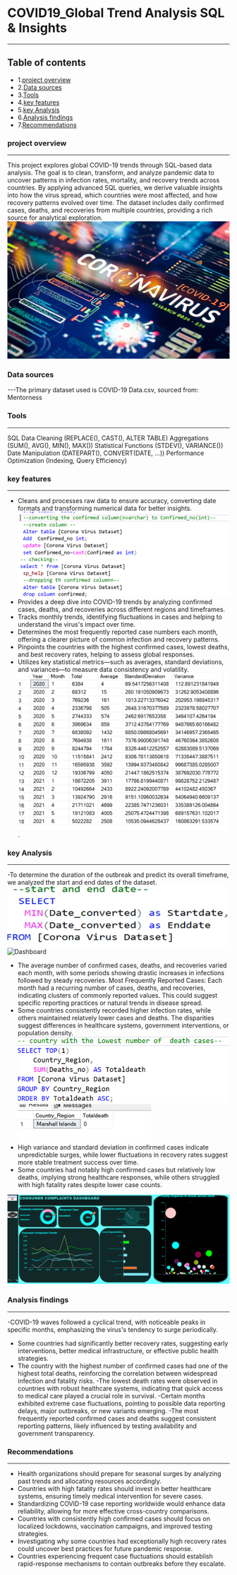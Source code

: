 #  COVID19_Global Trend Analysis SQL & Insights
---
## Table of contents 
- 1.[project overview](#project-overview)
- 2.[Data sources](#data-sources) 
- 3.[Tools](#tools)
- 4.[key features](#key-features)
- 5.[key Analysis](#key-analysis)
- 6.[Analysis findings](#analysis-findings)
- 7.[Recommendations](#recommendations)

### project overview
---
This project explores global COVID-19 trends through SQL-based data analysis. The goal is to clean, transform, and analyze pandemic data to uncover patterns in infection rates, mortality, and recovery trends across countries.
By applying advanced SQL queries, we derive valuable insights into how the virus spread, which countries were most affected, and how recovery patterns evolved over time. The dataset includes daily confirmed cases, deaths, and recoveries from multiple countries, providing a rich source for analytical exploration.
![Dashboard](https://github.com/FebeianBELLO/corona-virus-Dataset/blob/main/corona_virus%20image.png)


### Data sources 
---The primary dataset used is COVID-19 Data.csv, sourced from:
 Mentorness
### Tools
---
SQL
Data Cleaning (REPLACE(), CAST(), ALTER TABLE)
Aggregations (SUM(), AVG(), MIN(), MAX())
Statistical Functions (STDEV(), VARIANCE())
Date Manipulation (DATEPART(), CONVERT(DATE, …))
Performance Optimization (Indexing, Query Efficiency)
### key features
---
- Cleans and processes raw data to ensure accuracy, converting date formats and transforming numerical data for better insights.
 ![Dashboard](https://github.com/FebeianBELLO/corona-virus-Dataset/blob/main/conersion%20for%20confirmed%20.png)
- Provides a deep dive into COVID-19 trends by analyzing confirmed cases, deaths, and recoveries across different regions and timeframes.
- Tracks monthly trends, identifying fluctuations in cases and helping to understand the virus's impact over time.
- Determines the most frequently reported case numbers each month, offering a clearer picture of common infection and recovery patterns.
- Pinpoints the countries with the highest confirmed cases, lowest deaths, and best recovery rates, helping to assess global responses.
- Utilizes key statistical metrics—such as averages, standard deviations, and variances—to measure data consistency and volatility.
![Dashboard](https://github.com/FebeianBELLO/corona-virus-Dataset/blob/main/death%20avg%2Cstd.ans.png).
### key Analysis 
---
-To determine the duration of the outbreak and predict its overall timeframe, we analyzed the start and end dates of the dataset.
![Dashboard](https://github.com/FebeianBELLO/corona-virus-Dataset/blob/main/start%20and%20end%20date%20of%20cov.png)
![Dashboard](https://github.com/FebeianBELLO/corona-virus-Dataset/blob/main/start%20and%20end%20date%20of%20cov%20ans.png)
-  The average number of confirmed cases, deaths, and recoveries varied each month, with some periods showing drastic increases in infections followed by steady recoveries.
Most Frequently Reported Cases: Each month had a recurring number of cases, deaths, and recoveries, indicating clusters of commonly reported values. This could suggest specific reporting practices or natural trends in disease spread.
-  Some countries consistently recorded higher infection rates, while others maintained relatvely lower cases and deaths. The disparities suggest differences in healthcare systems, government interventions, or population density.
![Dashboard](https://github.com/FebeianBELLO/corona-virus-Dataset/blob/main/lowest%20for%20death.png)
![Dashboard](https://github.com/FebeianBELLO/corona-virus-Dataset/blob/main/lowest%20for%20death%20ans.png)
-  High variance and standard deviation in confirmed cases indicate unpredictable surges, while lower fluctuations in recovery rates suggest more stable treatment success over time.
- Some countries had notably high confirmed cases but relatively low deaths, implying strong healthcare responses, while others struggled with high fatality rates despite lower case counts.

![Dashboard](https://github.com/FebeianBELLO/Bank-of-America-Consumer-Complaints-Analysis/blob/main/consumer%20BOA.png)


### Analysis findings 
---
-COVID-19 waves followed a cyclical trend, with noticeable peaks in specific months, emphasizing the virus's tendency to surge periodically.
- Some countries had significantly better recovery rates, suggesting early interventions, better medical infrastructure, or effective public health strategies.
- The country with the highest number of confirmed cases had one of the highest total deaths, reinforcing the correlation between widespread infection and fatality risks.
-The lowest death rates were observed in countries with robust healthcare systems, indicating that quick access to medical care played a crucial role in survival.
-Certain months exhibited extreme case fluctuations, pointing to possible data reporting delays, major outbreaks, or new variants emerging.
-The most frequently reported confirmed cases and deaths suggest consistent reporting patterns, likely influenced by testing availability and government transparency.


### Recommendations
---
- Health organizations should prepare for seasonal surges by analyzing past trends and allocating resources accordingly.
- Countries with high fatality rates should invest in better healthcare systems, ensuring timely medical intervention for severe cases.
- Standardizing COVID-19 case reporting worldwide would enhance data reliability, allowing for more effective cross-country comparisons.
- Countries with consistently high confirmed cases should focus on localized lockdowns, vaccination campaigns, and improved testing strategies.
- Investigating why some countries had exceptionally high recovery rates could uncover best practices for future pandemic response.
- Countries experiencing frequent case fluctuations should establish rapid-response mechanisms to contain outbreaks before they escalate.








